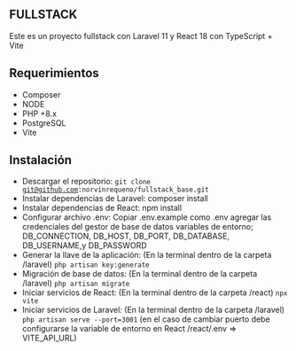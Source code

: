 ## FULLSTACK

Este es un proyecto fullstack con Laravel 11 y React 18 con TypeScript + Vite

## Requerimientos
- Composer
- NODE
- PHP +8.x
- PostgreSQL
- Vite

## Instalación
- Descargar el repositorio: <code>git clone git@github.com:norvinrequeno/fullstack_base.git</code>
- Instalar dependencias de Laravel: composer install 
- Instalar dependencias de React: npm install
- Configurar archivo .env: Copiar .env.example como .env agregar las credenciales del gestor de base de datos variables de entorno; DB_CONNECTION, DB_HOST, DB_PORT, DB_DATABASE, DB_USERNAME,y DB_PASSWORD
- Generar la llave de la aplicación: (En la terminal dentro de la carpeta /laravel) <code>php artisan key:generate</code>
- Migración de base de datos: (En la terminal dentro de la carpeta /laravel) <code>php artisan migrate</code>
- Iniciar servicios de React: (En la terminal dentro de la carpeta /react) <code>npx vite</code>
- Iniciar servicios de Laravel: (En la terminal dentro de la carpeta /laravel) <code>php artisan serve --port=3001</code> (en el caso de cambiar puerto debe configurarse la variable de entorno en React /react/.env => VITE_API_URL)

